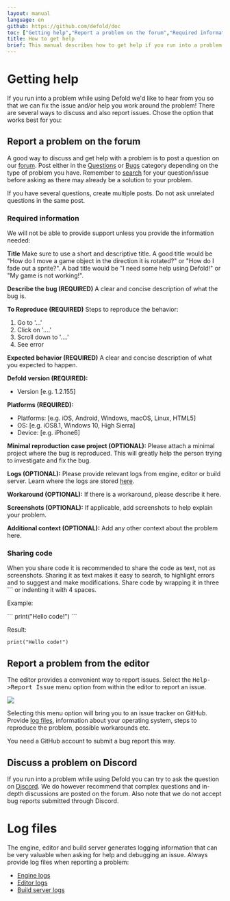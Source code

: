 ```yaml
---
layout: manual
language: en
github: https://github.com/defold/doc
toc: ["Getting help","Report a problem on the forum","Required information","Sharing code","Report a problem from the editor","Discuss a problem on Discord","Log files"]
title: How to get help
brief: This manual describes how to get help if you run into a problem while using Defold.
---
```


# Getting help

If you run into a problem while using Defold we'd like to hear from you so that we can fix the issue and/or help you work around the problem! There are several ways to discuss and also report issues. Chose the option that works best for you:

## Report a problem on the forum

A good way to discuss and get help with a problem is to post a question on our [forum](https://forum.defold.com). Post either in the [Questions](https://forum.defold.com/c/questions) or [Bugs](https://forum.defold.com/c/bugs) category depending on the type of problem you have. Remember to [search](https://forum.defold.com/search) for your question/issue before asking as there may already be a solution to your problem.

If you have several questions, create multiple posts. Do not ask unrelated questions in the same post.

### Required information
We will not be able to provide support unless you provide the information needed:

**Title**
Make sure to use a short and descriptive title. A good title would be "How do I move a game object in the direction it is rotated?" or "How do I fade out a sprite?". A bad title would be "I need some help using Defold!" or "My game is not working!".

**Describe the bug (REQUIRED)**
A clear and concise description of what the bug is.

**To Reproduce (REQUIRED)**
Steps to reproduce the behavior:
1. Go to '...'
2. Click on '....'
3. Scroll down to '....'
4. See error

**Expected behavior (REQUIRED)**
A clear and concise description of what you expected to happen.

**Defold version (REQUIRED):**
  - Version [e.g. 1.2.155]

**Platforms (REQUIRED):**
 - Platforms: [e.g. iOS, Android, Windows, macOS, Linux, HTML5]
 - OS: [e.g. iOS8.1, Windows 10, High Sierra]
 - Device: [e.g. iPhone6]

**Minimal reproduction case project (OPTIONAL):**
Please attach a minimal project where the bug is reproduced. This will greatly help the person trying to investigate and fix the bug.

**Logs (OPTIONAL):**
Please provide relevant logs from engine, editor or build server. Learn where the logs are stored [here](#log-files).

**Workaround (OPTIONAL):**
If there is a workaround, please describe it here.

**Screenshots (OPTIONAL):**
If applicable, add screenshots to help explain your problem.

**Additional context (OPTIONAL):**
Add any other context about the problem here.


### Sharing code
When you share code it is recommended to share the code as text, not as screenshots. Sharing it as text makes it easy to search, to highlight errors and to suggest and make modifications. Share code by wrapping it in three \`\`\` or indenting it with 4 spaces.

Example:

\`\`\`
print("Hello code!")
\`\`\`

Result:

```
print("Hello code!")
```


## Report a problem from the editor

The editor provides a convenient way to report issues. Select the <kbd>Help->Report Issue</kbd> menu option from within the editor to report an issue.

![](../images/getting_help/report_issue.png)

Selecting this menu option will bring you to an issue tracker on GitHub. Provide [log files](#log-files), information about your operating system, steps to reproduce the problem, possible workarounds etc.

<div class='sidenote' markdown='1'>
You need a GitHub account to submit a bug report this way.
</div>


## Discuss a problem on Discord

If you run into a problem while using Defold you can try to ask the question on [Discord](https://www.defold.com/discord/). We do however recommend that complex questions and in-depth discussions are posted on the forum. Also note that we do not accept bug reports submitted through Discord.


# Log files

The engine, editor and build server generates logging information that can be very valuable when asking for help and debugging an issue. Always provide log files when reporting a problem:

* [Engine logs](/manuals/debugging-game-and-system-logs)
* [Editor logs](/manuals/editor#editor-logs)
* [Build server logs](/manuals/extensions#build-server-logs)
